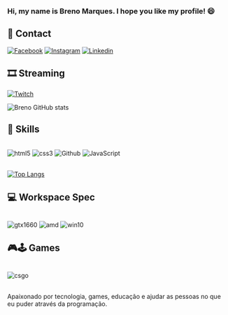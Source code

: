 ### Hi, my name is Breno Marques. I hope you like my profile! :smile:

## 📱 Contact

[![Facebook](https://img.shields.io/badge/Facebook-1877F2?style=for-the-badge&logo=facebook&logoColor=white)](https://www.facebook.com/breeno.marques2/)
[![Instagram](https://img.shields.io/badge/Instagram-E4405F?style=for-the-badge&logo=instagram&logoColor=whitee)](https://www.instagram.com/soubreeno/)
[![Linkedin](https://img.shields.io/badge/LinkedIn-0077B5?style=for-the-badge&logo=linkedin&logoColor=white)](https://www.linkedin.com/in/breno-marques-developer/)

## 🎞 Streaming 

[![Twitch](https://img.shields.io/badge/Twitch-9146FF?style=for-the-badge&logo=twitch&logoColor=white)](https://www.twitch.tv/breenofps)


![Breno GitHub stats](https://github-readme-stats.vercel.app/api?username=soubreno&show_icons=true&theme=radical)

## 🚀 Skills

<div style="display: inline_block"><br/>
    <img alt="html5" src="https://img.shields.io/badge/HTML5-E34F26?style=for-the-badge&logo=html5&logoColor=white"/>
    <img alt="css3" src="https://img.shields.io/badge/CSS3-1572B6?style=for-the-badge&logo=css3&logoColor=whitee"/>
    <img alt="Github" src="https://img.shields.io/badge/GitHub-100000?style=for-the-badge&logo=github&logoColor=white"/>
    <img alt="JavaScript" src="https://img.shields.io/badge/JavaScript-F7DF1E?style=for-the-badge&logo=javascript&logoColor=black"/>
</div><br/> 

[![Top Langs](https://github-readme-stats.vercel.app/api/top-langs/?username=soubreno&exclude_repo=github-readme-stats,anuraghazra.github.io)](https://github.com/anuraghazra/github-readme-stats)



## 💻 Workspace Spec

<div style="display: inline_block"><br/>
    <img alt="gtx1660" src="https://img.shields.io/badge/NVIDIA-GTX1660-76B900?style=for-the-badge&logo=nvidia&logoColor=white">
    <img alt="amd" src="https://img.shields.io/badge/AMD-Ryzen_5_3600-ED1C24?style=for-the-badge&logo=amd&logoColor=white">
    <img alt="win10" src="https://img.shields.io/badge/Windows-Windows 10-0078D6?style=for-the-badge&logo=windows&logoColor=white">   
</div> 


## 🎮🕹 Games

<div style="display: inline_block"><br/>
    <img alt="csgo" src="https://img.shields.io/badge/Counter_Strike-000000?style=for-the-badge&logo=counter-strike&logoColor=white">
</div><br/>

Apaixonado por tecnologia, games, educação e ajudar as pessoas no que eu puder através da programação.



